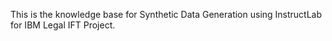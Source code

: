 This is the knowledge base for Synthetic Data Generation using InstructLab for IBM Legal IFT Project.
